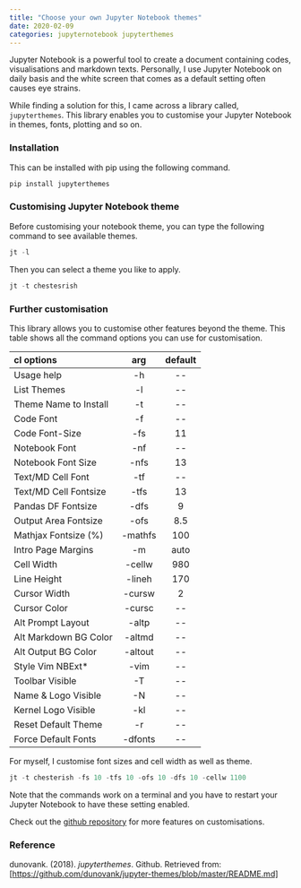 ```yaml
---
title: "Choose your own Jupyter Notebook themes"
date: 2020-02-09
categories: jupyternotebook jupyterthemes
---
```

Jupyter Notebook is a powerful tool to create a document containing codes, visualisations and markdown texts. Personally, I use Jupyter Notebook on daily basis and the white screen that comes as a default setting often causes eye strains. 

While finding a solution for this, I came across a library called, `jupyterthemes`. This library enables you to customise your Jupyter Notebook in themes, fonts, plotting and so on. 

### Installation
This can be installed with pip using the following command.
```python
pip install jupyterthemes
```

### Customising Jupyter Notebook theme
Before customising your notebook theme, you can type the following command to see available themes.
```python
jt -l
```
Then you can select a theme you like to apply.
```python
jt -t chestesrish
```

### Further customisation
This library allows you to customise other features beyond the theme. 
This table shows all the command options you can use for customisation.

cl options|arg| default 
:---|:---:|:---:
Usage help|-h|--
List Themes|-l|--
Theme Name to Install|-t|--
Code Font|-f|--
Code Font-Size|-fs|11
Notebook Font	|-nf|--
Notebook Font Size|-nfs|13
Text/MD Cell Font|-tf|--
Text/MD Cell Fontsize|-tfs|13
Pandas DF Fontsize|-dfs|9
Output Area Fontsize|-ofs|8.5
Mathjax Fontsize (%)|-mathfs|100
Intro Page Margins|-m|auto
Cell Width|-cellw|980
Line Height|-lineh|170
Cursor Width|-cursw|2
Cursor Color|-cursc|--
Alt Prompt Layout|-altp|--
Alt Markdown BG Color|-altmd|--
Alt Output BG Color|-altout|--
Style Vim NBExt*|-vim|	--
Toolbar Visible|-T|--
Name & Logo Visible|-N|--
Kernel Logo Visible|-kl|--
Reset Default Theme|-r|--
Force Default Fonts|-dfonts|--

For myself, I customise font sizes and cell width as well as theme.
```python
jt -t chesterish -fs 10 -tfs 10 -ofs 10 -dfs 10 -cellw 1100
```
Note that the commands work on a terminal and you have to restart your Jupyter Notebook to have these setting enabled.

Check out the [github repository] for more features on customisations. 

### Reference
dunovank. (2018). <i>jupyterthemes</i>. Github. Retrieved from:<br>
[https://github.com/dunovank/jupyter-themes/blob/master/README.md]

[github repository]: https://github.com/dunovank/jupyter-themes/blob/master/README.md
[https://github.com/dunovank/jupyter-themes/blob/master/README.md]:https://github.com/dunovank/jupyter-themes/blob/master/README.md
